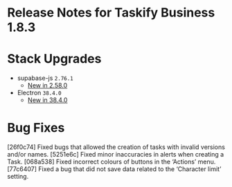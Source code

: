 # Release Notes for Taskify Business 1.8.3

# Stack Upgrades

- supabase-js `2.76.1`
  - [New in 2.58.0](https://github.com/supabase/supabase-js/releases/tag/v2.76.1)
- Electron `38.4.0`
  - [New in 38.4.0](https://github.com/electron/electron/releases/tag/v38.4.0)

# Bug Fixes
[26f0c74] Fixed bugs that allowed the creation of tasks with invalid versions and/or names.
[5251e6c] Fixed minor inaccuracies in alerts when creating a Task.
[068a538] Fixed incorrect colours of buttons in the ‘Actions’ menu.
[77c6407] Fixed a bug that did not save data related to the ‘Character limit’ setting.